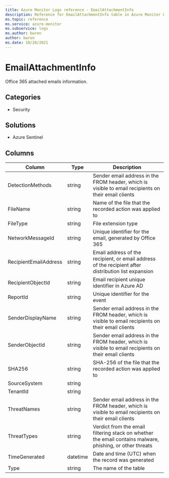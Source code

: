 ```yaml
---
title: Azure Monitor Logs reference - EmailAttachmentInfo
description: Reference for EmailAttachmentInfo table in Azure Monitor Logs.
ms.topic: reference
ms.service: azure-monitor
ms.subservice: logs
ms.author: bwren
author: bwren
ms.date: 10/28/2021
---
```


# EmailAttachmentInfo

 Office 365 attached emails information.

## Categories

- Security
## Solutions

- Azure Sentinel




## Columns

| Column | Type | Description |
| --- | --- | --- |
| DetectionMethods | string | Sender email address in the FROM header, which is visible to email recipients on their email clients |
| FileName | string | Name of the file that the recorded action was applied to |
| FileType | string | File extension type |
| NetworkMessageId | string | Unique identifier for the email, generated by Office 365 |
| RecipientEmailAddress | string | Email address of the recipient, or email address of the recipient after distribution list expansion |
| RecipientObjectId | string | Email recipient unique identifier in Azure AD |
| ReportId | string | Unique identifier for the event |
| SenderDisplayName | string | Sender email address in the FROM header, which is visible to email recipients on their email clients |
| SenderObjectId | string | Sender email address in the FROM header, which is visible to email recipients on their email clients |
| SHA256 | string | SHA-256 of the file that the recorded action was applied to |
| SourceSystem | string |  |
| TenantId | string |  |
| ThreatNames | string | Sender email address in the FROM header, which is visible to email recipients on their email clients |
| ThreatTypes | string | Verdict from the email filtering stack on whether the email contains malware, phishing, or other threats |
| TimeGenerated | datetime | Date and time (UTC) when the record was generated |
| Type | string | The name of the table |
